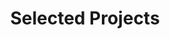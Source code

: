 ---
title: Selected Projects
subtitle: ''
widget: portfolio
show_date: false

# This file represents a page section.
headless: true

# Order that this section appears on the page.
weight: 85


content:
  filters:
    folders:
      - project
    tag: ''
    category: ''
    publication_type: ''
    author: ''
    featured_only: false
    exclude_featured: false
    exclude_future: false
    exclude_past: false
  # Choose how many pages you would like to display (0 = all pages)
  count: 0
  # Choose how many pages you would like to offset by
  # Useful if you wish to show the first item in the Featured widget
  offset: 0
  # Field to sort by, such as Date or Title
  sort_by: 'Date'
  sort_ascending: false

design:
  # Choose a listing view
  view: 3
  # Choose how many columns the section has. Valid values: '1' or '2'.
  columns: '2'
---
